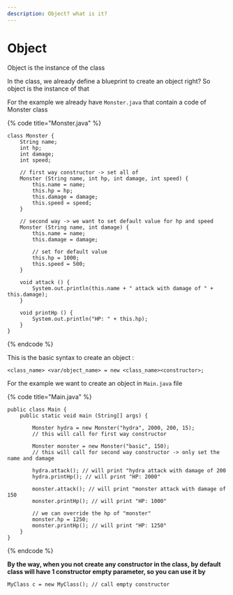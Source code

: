 ```yaml
---
description: Object? what is it?
---
```


# Object

Object is the instance of the class

In the class, we already define a blueprint to create an object right? So object is the instance of that

For the example we already have `Monster.java` that contain a code of Monster class

{% code title="Monster.java" %}
```
class Monster {
    String name;
    int hp;
    int damage;
    int speed;
    
    // first way constructor -> set all of 
    Monster (String name, int hp, int damage, int speed) {
        this.name = name;
        this.hp = hp;
        this.damage = damage;
        this.speed = speed;
    }
    
    // second way -> we want to set default value for hp and speed
    Monster (String name, int damage) {
        this.name = name;
        this.damage = damage;
        
        // set for default value
        this.hp = 1000;
        this.speed = 500;
    }

    void attack () {
        System.out.println(this.name + " attack with damage of " + this.damage);
    }
    
    void printHp () {
        System.out.println("HP: " + this.hp);
    }
}
```
{% endcode %}

This is the basic syntax to create an object :&#x20;

```
<class_name> <var/object_name> = new <class_name><constructor>;
```

For the example we want to create an object in `Main.java` file

{% code title="Main.java" %}
```
public class Main {
    public static void main (String[] args) {
    
        Monster hydra = new Monster("hydra", 2000, 200, 15);
        // this will call for first way constructor
        
        Monster monster = new Monster("basic", 150);
        // this will call for second way constructor -> only set the name and damage
        
        hydra.attack(); // will print "hydra attack with damage of 200
        hydra.printHp(); // will print "HP: 2000"
        
        monster.attack(); // will print "monster attack with damage of 150
        monster.printHp(); // will print "HP: 1000"
        
        // we can override the hp of "monster"
        monster.hp = 1250;
        monster.printHp(); // will print "HP: 1250"
    }
}
```
{% endcode %}



**By the way, when you not create any constructor in the class, by default class will have 1 constructor empty parameter, so you can use it by**

```
MyClass c = new MyClass(); // call empty constructor
```
